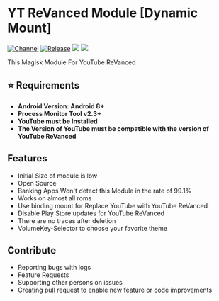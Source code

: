 # YT ReVanced Module [Dynamic Mount]
[![Channel](https://img.shields.io/badge/Telegram-Channel-blue.svg?logo=telegram)](https://t.me/RabahX_Official)
[![Release](https://img.shields.io/github/v/release/RabahX/YT-ReVanced-Module?label=Release)](https://github.com/RabahX/YT-ReVanced-Module/releases/latest)
![](https://img.shields.io/badge/Android-8.0%20--%2013-red.svg)
<img src="https://img.shields.io/github/downloads/RabahX/YT-ReVanced-Module/total">

This Magisk Module For YouTube ReVanced

## ⭐ Requirements
- **Android Version: Android 8+**
- **Process Monitor Tool v2.3+**
- **YouTube must be Installed**
- **The Version of YouTube must be compatible with the version of YouTube ReVanced**
## Features
- Initial Size of module is low
- Open Source
- Banking Apps Won't detect this Module in the rate of 99.1%
- Works on almost all roms
- Use binding mount for Replace YouTube with YouTube ReVanced
- Disable Play Store updates for YouTube ReVanced 
- There are no traces after deletion
- VolumeKey-Selector to choose your favorite theme
## Contribute
- Reporting bugs with logs
- Feature Requests
- Supporting other persons on issues
- Creating pull request to enable new feature or code improvements
